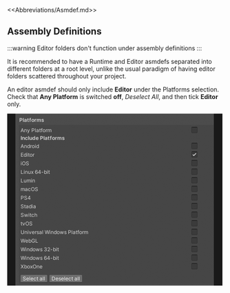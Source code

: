 <<Abbreviations/Asmdef.md>>
## Assembly Definitions
:::warning
Editor folders don't function under assembly definitions
:::

It is recommended to have a Runtime and Editor asmdefs separated into different folders at a root level, unlike the usual paradigm of having editor folders scattered throughout your project.  

An editor asmdef should only include **Editor** under the Platforms selection.  
Check that **Any Platform** is switched **off**, *Deselect All*, and then tick **Editor** only.

![Editor Assembly Definition](editor-asmdef.png)